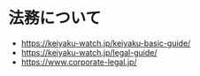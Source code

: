 # 法務について

- https://keiyaku-watch.jp/keiyaku-basic-guide/
- https://keiyaku-watch.jp/legal-guide/
- https://www.corporate-legal.jp/